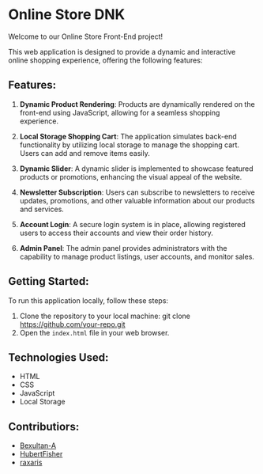 # Online Store DNK

Welcome to our Online Store Front-End project!

This web application is designed to provide a dynamic and interactive online shopping experience, offering the following features:

## Features:

1. **Dynamic Product Rendering**: Products are dynamically rendered on the front-end using JavaScript, allowing for a seamless shopping experience.

2. **Local Storage Shopping Cart**: The application simulates back-end functionality by utilizing local storage to manage the shopping cart. Users can add and remove items easily.

3. **Dynamic Slider**: A dynamic slider is implemented to showcase featured products or promotions, enhancing the visual appeal of the website.

4. **Newsletter Subscription**: Users can subscribe to newsletters to receive updates, promotions, and other valuable information about our products and services.

5. **Account Login**: A secure login system is in place, allowing registered users to access their accounts and view their order history.

6. **Admin Panel**: The admin panel provides administrators with the capability to manage product listings, user accounts, and monitor sales.

## Getting Started:

To run this application locally, follow these steps:

1. Clone the repository to your local machine: git clone https://github.com/your-repo.git
2. Open the `index.html` file in your web browser.

## Technologies Used:

- HTML
- CSS
- JavaScript
- Local Storage

## Contributiors:
- [Bexultan-A](https://github.com/Bexultan-A)
- [HubertFisher](https://github.com/HubertFisher)
- [raxaris](https://github.com/raxaris)
